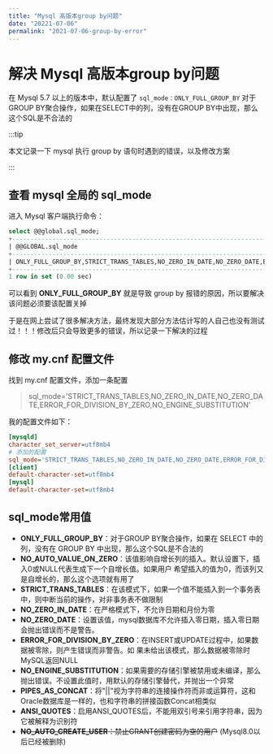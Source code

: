 ```yaml
---
title: "Mysql 高版本group by问题"
date: "20221-07-06"
permalink: "2021-07-06-group-by-error"
---
```


# 解决 Mysql 高版本group by问题

在 Mysql 5.7 以上的版本中，默认配置了 `sql_mode：ONLY_FULL_GROUP_BY`  对于GROUP BY聚合操作，如果在SELECT中的列，没有在GROUP BY中出现，那么这个SQL是不合法的

:::tip

本文记录一下 mysql 执行 group by 语句时遇到的错误，以及修改方案

:::

## 查看 mysql 全局的 sql_mode

进入 Mysql 客户端执行命令：

```sql
select @@global.sql_mode;
+----------------------------------------------------------------------------------------------------+
| @@GLOBAL.sql_mode                                                                                  |
+----------------------------------------------------------------------------------------------------+
| ONLY_FULL_GROUP_BY,STRICT_TRANS_TABLES,NO_ZERO_IN_DATE,NO_ZERO_DATE,ERROR_FOR_DIVISION_BY_ZERO,NO_ENGINE_SUBSTITUTION |
+----------------------------------------------------------------------------------------------------+
1 row in set (0.00 sec)
```

可以看到 **ONLY_FULL_GROUP_BY** 就是导致 group by 报错的原因，所以要解决该问题必须要该配置关掉

于是在网上尝试了很多解决方法，最终发现大部分方法估计写的人自己也没有测试过！！！修改后只会导致更多的错误，所以记录一下解决的过程

## 修改 my.cnf 配置文件

找到 my.cnf 配置文件，添加一条配置

> sql_mode='STRICT_TRANS_TABLES,NO_ZERO_IN_DATE,NO_ZERO_DATE,ERROR_FOR_DIVISION_BY_ZERO,NO_ENGINE_SUBSTITUTION'

我的配置文件如下：

```ini
[mysqld]
character_set_server=utf8mb4
# 添加的配置
sql_mode='STRICT_TRANS_TABLES,NO_ZERO_IN_DATE,NO_ZERO_DATE,ERROR_FOR_DIVISION_BY_ZERO,NO_ENGINE_SUBSTITUTION'
[client]
default-character-set=utf8mb4
[mysql]
default-character-set=utf8mb4
```

## sql_mode常用值

- **ONLY_FULL_GROUP_BY**：对于GROUP BY聚合操作，如果在 SELECT 中的列，没有在 GROUP BY 中出现，那么这个SQL是不合法的
- **NO_AUTO_VALUE_ON_ZERO**：该值影响自增长列的插入。默认设置下，插入0或NULL代表生成下一个自增长值。如果用户 希望插入的值为0，而该列又是自增长的，那么这个选项就有用了
- **STRICT_TRANS_TABLES**：在该模式下，如果一个值不能插入到一个事务表中，则中断当前的操作，对非事务表不做限制
- **NO_ZERO_IN_DATE**：在严格模式下，不允许日期和月份为零
- **NO_ZERO_DATE**：设置该值，mysql数据库不允许插入零日期，插入零日期会抛出错误而不是警告。
- **ERROR_FOR_DIVISION_BY_ZERO**：在INSERT或UPDATE过程中，如果数据被零除，则产生错误而非警告。如 果未给出该模式，那么数据被零除时MySQL返回NULL
- **NO_ENGINE_SUBSTITUTION**：如果需要的存储引擎被禁用或未编译，那么抛出错误。不设置此值时，用默认的存储引擎替代，并抛出一个异常
- **PIPES_AS_CONCAT**：将"||"视为字符串的连接操作符而非或运算符，这和Oracle数据库是一样的，也和字符串的拼接函数Concat相类似
- **ANSI_QUOTES**：启用ANSI_QUOTES后，不能用双引号来引用字符串，因为它被解释为识别符
- ~~**NO_AUTO_CREATE_USER**：禁止GRANT创建密码为空的用户~~ (Mysql8.0以后已经被删除)